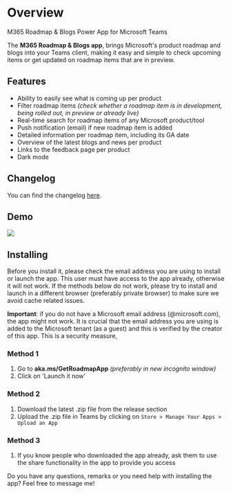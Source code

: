# Overview
M365 Roadmap &amp; Blogs Power App for Microsoft Teams

The **M365 Roadmap & Blogs app**, brings Microsoft's product roadmap and blogs into your Teams client, making it easy and simple to check upcoming items or get updated on roadmap items that are in preview.

## Features
- Ability to easily see what is coming up per product
- Filter roadmap items *(check whether a roadmap item is in development, being rolled out, in preview or already live)*
- Real-time search for roadmap items of any Microsoft product/tool
- Push notification (email) if new roadmap item is added
- Detailed information per roadmap item, including its GA date
- Overview of the latest blogs and news per product
- Links to the feedback page per product
- Dark mode

## Changelog
You can find the changelog [here](https://github.com/kaanaytemir/Microsoft-Roadmap-Power-App/blob/main/CHANGELOG.md).

## Demo
![](https://github.com/kaanaytemir/Microsoft-Roadmap-Power-App/blob/main/M365Roadmap.gif)

## Installing

Before you install it, please check the email address you are using to install or launch the app. This user must have access to the app already, otherwise it will not work. If the methods below do not work, please try to install and launch in a different browser (preferably private browser) to make sure we avoid cache related issues. 

**Important**: if you do not have a Microsoft email address (@microsoft.com), the app might not work. It is crucial that the email address you are using is added to the Microsoft tenant (as a guest) and this is verified by the creator of this app. This is a security measure,

### Method 1
1. Go to **aka.ms/GetRoadmapApp** *(preferably in new incognito window)*
2. Click on 'Launch it now'

### Method 2
1. Download the latest .zip file from the release section
2. Upload the .zip file in Teams by clicking on `Store > Manage Your Apps > Upload an App`

### Method 3
1. If you know people who downloaded the app already, ask them to use the share functionality in the app to provide you access


Do you have any questions, remarks or you need help with installing the app? Feel free to message me!
